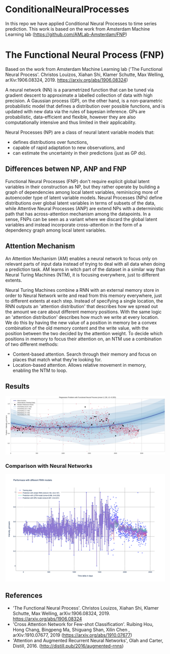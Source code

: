 # ConditionalNeuralProcesses

In this repo we have applied Conditional Neural Processes to time series prediction. This work is based on the work from Amsterdam Machine Learning lab (https://github.com/AMLab-Amsterdam/FNP)


# The Functional Neural Process (FNP)

Based on the work from Amsterdam Machine Learning lab ('The Functional Neural Process'. Christos Louizos, Xiahan Shi, Klamer Schutte, Max Welling, arXiv:1906.08324, 2019. https://arxiv.org/abs/1906.08324)

A neural network (NN) is a parametrized function that can be tuned via gradient descent to approximate a labelled collection of data with high precision. A Gaussian process (GP), on the other hand, is a non-parametric probabilistic model that defines a distribution over possible functions, and is updated with new data via the rules of bayesian inference. GPs are probabilistic, data-efficient and flexible, however they are also computationally intensive and thus limited in their applicability.

Neural Processes (NP) are a class of neural latent variable models that:

- defines distributions over functions,
- capable of rapid adaptation to new observations, and
- can estimate the uncertainty in their predictions (just as GP do).

## Differences betwen NP, ANP and FNP

Functional Neural Processes (FNP) don't require explicit global latent variables in their construction as NP, but they rather operate by building a graph of dependencies among local latent variables, reminiscing more of autoencoder type of latent variable models. Neural Processes (NPs) define distributions over global latent variables in terms of subsets of the data, while Attentive Neural Processes (ANP) are extend NPs with a deterministic path that has across-attention mechanism among the datapoints. In a sense, FNPs can be seen as a variant where we discard the global latent variables and instead incorporate cross-attention in the form of a dependency graph among local latent variables.

## Attention Mechanism

An Attention Mechanism (AM) enables a neural network to focus only on relevant parts of input data instead of trying to deal with all data when doing a prediction task. AM learns in witch part of the dataset in a similar way than Neural Turing Machines (NTM), it is focusing everywhere, just to different extents.

Neural Turing Machines combine a RNN with an external memory store in order to Neural Network write and read from this memory everywhere, just to different extents at each step. Instead of specifying a single location, the RNN outputs an 'attention distribution' that describes how we spread out the amount we care about different memory positions. With the same logic an 'attention distribution' describes how much we write at every location. We do this by having the new value of a position in memory be a convex combination of the old memory content and the write value, with the position between the two decided by the attention weight. To decide which positions in memory to focus their attention on, an NTM use a combination of two different methods:

- Content-based attention. Search through their memory and focus on places that match what they’re looking for.
- Location-based attention. Allows relative movement in memory, enabling the NTM to loop.

## Results

![main](/images/CNP-Example.png)

### Comparison with Neural Networks 

![main](/images/NN.png)

## References

- 'The Functional Neural Process'. Christos Louizos, Xiahan Shi, Klamer Schutte, Max Welling, arXiv:1906.08324, 2019. https://arxiv.org/abs/1906.08324
- 'Cross Attention Network for Few-shot Classification'. Ruibing Hou, Hong Chang, Bingpeng Ma, Shiguang Shan, Xilin Chen , arXiv:1910.07677, 2019 (https://arxiv.org/abs/1910.07677)
- 'Attention and Augmented Recurrent Neural Networks', Olah and Carter, Distill, 2016. (http://distill.pub/2016/augmented-rnns)

